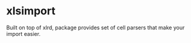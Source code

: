 xlsimport
=========

Built on top of xlrd, package provides set of cell parsers that make your import easier.